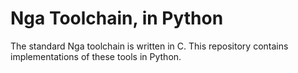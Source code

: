 # Nga Toolchain, in Python

The standard Nga toolchain is written in C. This repository contains implementations of these tools in Python.
